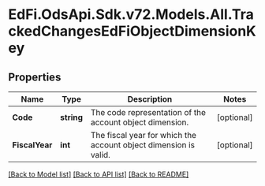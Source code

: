 # EdFi.OdsApi.Sdk.v72.Models.All.TrackedChangesEdFiObjectDimensionKey

## Properties

Name | Type | Description | Notes
------------ | ------------- | ------------- | -------------
**Code** | **string** | The code representation of the account object dimension. | [optional] 
**FiscalYear** | **int** | The fiscal year for which the account object dimension is valid. | [optional] 

[[Back to Model list]](../../README.md#documentation-for-models) [[Back to API list]](../../README.md#documentation-for-api-endpoints) [[Back to README]](../../README.md)

